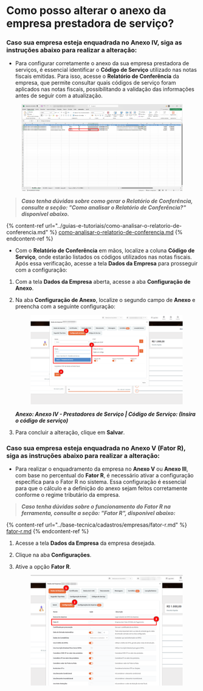 # Como posso alterar o anexo da empresa prestadora de serviço?

### Caso sua empresa esteja enquadrada no Anexo IV, siga as instruções abaixo para realizar a alteração:

* Para configurar corretamente o anexo da sua empresa prestadora de serviços, é essencial identificar o **Código de Serviço** utilizado nas notas fiscais emitidas. Para isso, acesse o **Relatório de Conferência** da empresa, que permite consultar quais códigos de serviço foram aplicados nas notas fiscais, possibilitando a validação das informações antes de seguir com a atualização.

<figure><img src="../.gitbook/assets/image (3) (1) (1) (1).png" alt=""><figcaption></figcaption></figure>

> _**Caso tenha dúvidas sobre como gerar o Relatório de Conferência, consulte a seção: "Como analisar o Relatório de Conferência?" disponível abaixo.**_

{% content-ref url="../guias-e-tutoriais/como-analisar-o-relatorio-de-conferencia.md" %}
[como-analisar-o-relatorio-de-conferencia.md](../guias-e-tutoriais/como-analisar-o-relatorio-de-conferencia.md)
{% endcontent-ref %}



* Com o **Relatório de Conferência** em mãos, localize a coluna **Código de Serviço**, onde estarão listados os códigos utilizados nas notas fiscais. Após essa verificação, acesse a tela **Dados da Empresa** para prosseguir com a configuração:

1. Com a tela **Dados da Empresa** aberta, acesse a aba **Configuração de Anexo**.
2.  Na aba **Configuração de Anexo**, localize o segundo campo de **Anexo** e preencha com a seguinte configuração:

    <figure><img src="../.gitbook/assets/image (1) (1) (1) (1) (1) (1) (1) (1) (1).png" alt=""><figcaption></figcaption></figure>

    _**Anexo: Anexo IV - Prestadores de Serviço | Código de Serviço: (Insira o código de serviço)**_


3. Para concluir a alteração, clique em **Salvar**.

### Caso sua empresa esteja enquadrada no Anexo V (Fator R), siga as instruções abaixo para realizar a alteração:

* Para realizar o enquadramento da empresa no **Anexo V** ou **Anexo III**, com base no percentual do **Fator R**, é necessário ativar a configuração específica para o Fator R no sistema. Essa configuração é essencial para que o cálculo e a definição do anexo sejam feitos corretamente conforme o regime tributário da empresa.

> _**Caso tenha dúvidas sobre o funcionamento do Fator R na ferramenta, consulte a seção: "Fator R", disponível abaixo:**_

{% content-ref url="../base-tecnica/cadastros/empresas/fator-r.md" %}
[fator-r.md](../base-tecnica/cadastros/empresas/fator-r.md)
{% endcontent-ref %}



1. Acesse a tela **Dados da Empresa** da empresa desejada.
2. Clique na aba **Configurações**.
3.  Ative a opção **Fator R**.

    <figure><img src="../.gitbook/assets/image (237).png" alt=""><figcaption></figcaption></figure>
